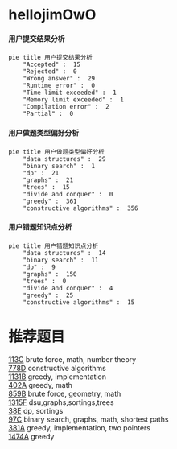 # hellojimOwO

<!-- tabs:start -->



#### **用户提交结果分析**

```mermaid
pie title 用户提交结果分析
    "Accepted" :  15
    "Rejected" :  0
    "Wrong answer" :  29
    "Runtime error" :  0
    "Time limit exceeded" :  1
    "Memory limit exceeded" :  1
    "Compilation error" :  2
    "Partial" :  0
```

#### **用户做题类型偏好分析**

```mermaid
pie title 用户做题类型偏好分析
    "data structures" :  29
    "binary search" :  1
    "dp" :  21
    "graphs" :  21
    "trees" :  15
    "divide and conquer" :  0
    "greedy" :  361
    "constructive algorithms" :  356
```
#### **用户错题知识点分析**

```mermaid
pie title 用户错题知识点分析
    "data structures" :  14
    "binary search" :  11
    "dp" :  9
    "graphs" :  150
    "trees" :  0
    "divide and conquer" :  4
    "greedy" :  25
    "constructive algorithms" :  15
```



<!-- tabs:end -->
# 推荐题目
[113C](https://codeforces.com/contest/113/problem/C)		brute force,
                        math,
                        number theory		  
[778D](https://codeforces.com/contest/778/problem/D)		constructive algorithms		  
[1131B](https://codeforces.com/contest/1131/problem/B)		greedy,
                        implementation		  
[402A](https://codeforces.com/contest/402/problem/A)		greedy,
                        math		  
[859B](https://codeforces.com/contest/859/problem/B)		brute force,
                        geometry,
                        math		  
[1315F](https://codeforces.com/contest/1315/problem/F)		dsu,graphs,sortings,trees		  
[38E](https://codeforces.com/contest/38/problem/E)		dp,
                        sortings		  
[97C](https://codeforces.com/contest/97/problem/C)		binary search,
                        graphs,
                        math,
                        shortest paths		  
[381A](https://codeforces.com/contest/381/problem/A)		greedy,
                        implementation,
                        two pointers		  
[1474A](https://codeforces.com/contest/1474/problem/A)		greedy		  
